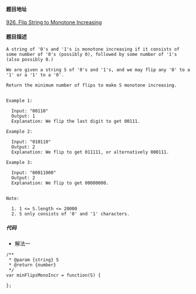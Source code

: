 #### 题目地址
[926. Flip String to Monotone Increasing](https://leetcode.com/problems/flip-string-to-monotone-increasing/)
#### 题目描述
```
A string of '0's and '1's is monotone increasing if it consists of some number of '0's (possibly 0), followed by some number of '1's (also possibly 0.)

We are given a string S of '0's and '1's, and we may flip any '0' to a '1' or a '1' to a '0'.

Return the minimum number of flips to make S monotone increasing.


Example 1:

  Input: "00110"
  Output: 1
  Explanation: We flip the last digit to get 00111.

Example 2:

  Input: "010110"
  Output: 2
  Explanation: We flip to get 011111, or alternatively 000111.

Example 3:

  Input: "00011000"
  Output: 2
  Explanation: We flip to get 00000000.
 

Note:

  1. 1 <= S.length <= 20000
  2. S only consists of '0' and '1' characters.

```

##### 代码

- 解法一
```
/**
 * @param {string} S
 * @return {number}
 */
var minFlipsMonoIncr = function(S) {
    
};
```
